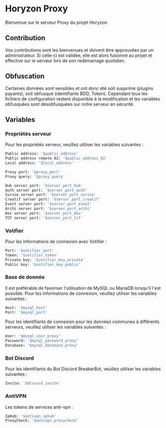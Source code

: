 # Horyzon Proxy

Bienvenue sur le serveur Proxy du projet Horyzon.

## Contribution
Vos contributions sont les bienvenues et doivent être approuvées par un administrateur. Si celle-ci est validée, elle est alors fusionné au projet et effective sur le serveur lors de son redémarrage quotidien.

## Obfuscation
Certaines données sont sensibles et ont donc été soit supprimé (plugins payants), soit obfusqué (identifiants BDD, Token).
Cependant tous les fichiers de configuration restent disponible à la modification et les variables obfusquées sont désobfusquées sur notre serveur en sécurité.

## Variables

### Propriétés serveur
Pour les propriétés serveur, veuillez utiliser les variables suivantes :
```bash
Public address: '$public_address'
Public address remote 02: '$public_address_02'
Local address: '$local_address'

Proxy port: '$proxy_port'
Proxy query: '$proxy_query'

Hub server port: '$server_port_hub'
Auth server port: '$server_port_auth'
Survie server port: '$server_port_survie'
Creatif server port: '$server_port_creatif'
Event server port: '$server_port_event'
Archi server port: '$server_port_archi'
Dev server port: '$server_port_dev'
TCF server port: '$server_port_tcf'
```

### Votifier
Pour les informations de connexion avec Votifier :
```bash
Port: '$votifier_port'
Token: '$votifier_token'
Private key: '$votifier_key_private'
Public key: '$votifier_key_public'
```

### Base de donnée
Il est préférable de favoriser l'utilisation de MySQL ou MariaDB lorsqu'il l'est possible.
Pour les informations de connexion, veuillez utiliser les variables suivantes :
```bash
Host: '$mysql_host'
Port: '$mysql_port'
```

Pour les identifiants de connexion pour les données communes à différents serveurs, veuillez utiliser les variables suivantes :
```bash
User: '$mysql_user_proxy'
Password: '$mysql_password_proxy'
Database: '$mysql_database_proxy'
```

### Bot Discord
Pour les identifiants du Bot Discord BreakerBot, veuillez utiliser les variables suivantes :
```bash
Invite: '$discord_invite'
```

### AntiVPN
Les tokens de services anti-vpn :
```bash
IpHub: '$antivpn_iphub'
ProxyCheck: '$antivpn_proxycheck'
```
